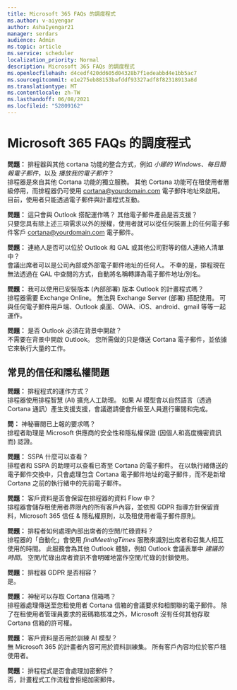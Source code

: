 ```yaml
---
title: Microsoft 365 FAQs 的調度程式
ms.author: v-aiyengar
author: AshaIyengar21
manager: serdars
audience: Admin
ms.topic: article
ms.service: scheduler
localization_priority: Normal
description: Microsoft 365 FAQs 的調度程式
ms.openlocfilehash: d4cedf420dd605d04328b7f1edeabbd4e1bb5ac7
ms.sourcegitcommit: e1e275eb88153bafddf93327adf8f82318913a8d
ms.translationtype: MT
ms.contentlocale: zh-TW
ms.lasthandoff: 06/08/2021
ms.locfileid: "52809162"
---
```

# <a name="scheduler-for-microsoft-365-faqs"></a>Microsoft 365 FAQs 的調度程式

**問題：** 排程器與其他 cortana 功能的整合方式，例如 *小娜的 Windows*、*每日簡報電子郵件*，以及 *播放我的電子郵件*？</br>
排程器是來自其他 Cortana 功能的獨立服務。 其他 Cortana 功能可在租使用者層級停用，而排程器仍可使用 cortana@yourdomain.com 電子郵件地址來啟用。 目前，使用者只能透過電子郵件與計畫程式互動。

**問題：** 這只會與 Outlook 搭配運作嗎？ 其他電子郵件產品是否支援？</br>
只要您具有除上述三項需求以外的授權，使用者就可以從任何裝置上的任何電子郵件客戶 cortana@yourdomain.com 電子郵件。

**問題：** 連絡人是否可以位於 Outlook 和 GAL 或其他公司對等的個人連絡人清單中？</br>
會議出席者可以是公司內部或外部電子郵件地址的任何人。 不幸的是，排程現在無法透過在 GAL 中查閱的方式，自動將名稱轉譯為電子郵件地址/別名。

**問題：** 我可以使用已安裝版本 (內部部署) 版本 Outlook 的計畫程式嗎？</br>
排程器需要 Exchange Online。 無法與 Exchange Server (部署) 搭配使用。 可與任何電子郵件用戶端、Outlook 桌面、OWA、iOS、android、gmail 等等一起運作。

**問題：** 是否 Outlook 必須在背景中開啟？</br>
不需要在背景中開啟 Outlook。 您所需做的只是傳送 Cortana 電子郵件，並依據它來執行大量的工作。

## <a name="frequently-asked-trust-and-privacy-questions"></a>常見的信任和隱私權問題

**問題：** 排程程式的運作方式？</br>
排程器使用排程智慧 (AI) 擴充人工助理。 如果 AI 模型會以自然語言（透過 Cortana 通訊）產生支援支援，會議邀請便會升級至人員進行審閱和完成。

**問：** 神秘審閱已上報的要求嗎？ </br>
排程者助理是 Microsoft 供應商的安全性和隱私權保證 (因個人和高度機密資訊而) 認證。 

**問題：** SSPA 什麼可以查看？</br>
排程者和 SSPA 的助理可以查看已寄至 Cortana 的電子郵件。 在以執行緒傳送的電子郵件交換中，只會處理包含 Cortana 電子郵件地址的電子郵件，而不是新增 Cortana 之前的執行緒中的先前電子郵件。   

**問題：** 客戶資料是否會保留在排程器的資料 Flow 中？ </br>
排程器會儲存租使用者界限內的所有客戶內容，並依照 GDPR 指導方針保留資料，Microsoft 365 信任 & 隱私權原則，以及租使用者電子郵件原則。

**問題：** 排程者如何處理內部出席者的空閒/忙碌資料？ </br>
排程器的「自動化」會使用 *findMeetingTimes* 服務來識別出席者和召集人相互使用的時間。 此服務會為其他 Outlook 體驗，例如 Outlook 會議表單中 *建議的時間*。 空閒/忙碌出席者資訊不會明確地當作空閒/忙碌的封鎖使用。 

**問題：** 排程器 GDPR 是否相容？ </br>
是。

**問題：** 神秘可以存取 Cortana 信箱嗎？ </br>
排程器處理傳送至您租使用者 Cortana 信箱的會議要求和相關聯的電子郵件。 除了在租使用者管理員要求的密碼箱核准之外，Microsoft 沒有任何其他存取 Cortana 信箱的許可權。  

**問題：** 客戶資料是否用於訓練 AI 模型？</br>
無 Microsoft 365 的計畫者內容可用於資料訓練集。 所有客戶內容均位於客戶租使用者。  

**問題：** 排程程式是否會處理加密郵件？</br>
否，計畫程式工作流程會拒絕加密郵件。 




